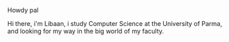 Howdy pal

Hi there, i'm Libaan, i study Computer Science at the University of Parma, and looking for my way in the big world of my faculty.  
